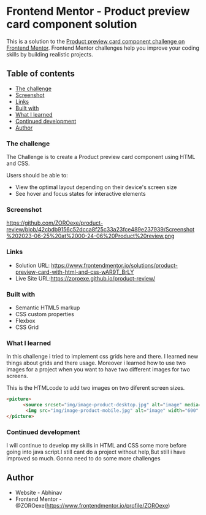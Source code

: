 # Frontend Mentor - Product preview card component solution

This is a solution to the [Product preview card component challenge on Frontend Mentor](https://www.frontendmentor.io/challenges/product-preview-card-component-GO7UmttRfa). Frontend Mentor challenges help you improve your coding skills by building realistic projects. 

## Table of contents

  - [The challenge](#the-challenge)
  - [Screenshot](#screenshot)
  - [Links](#links)
  - [Built with](#built-with)
  - [What I learned](#what-i-learned)
  - [Continued development](#continued-development)
- [Author](#author)


### The challenge

The Challenge is to create a Product preview card component using HTML and CSS.

Users should be able to:

- View the optimal layout depending on their device's screen size
- See hover and focus states for interactive elements

### Screenshot

https://github.com/ZOROexe/product-review/blob/42cbdb9156c52dcca8f25c33a23fce489e237939/Screenshot%202023-06-25%20at%2000-24-06%20Product%20review.png

### Links

- Solution URL: https://www.frontendmentor.io/solutions/product-preview-card-with-html-and-css-wAR9T_BrLY
- Live Site URL:https://zoroexe.github.io/product-review/

### Built with

- Semantic HTML5 markup
- CSS custom properties
- Flexbox
- CSS Grid

### What I learned

In this challenge i tried to implement css grids here and there. I learned new things about grids and there usage. Moreover i learned how to use two images for a project when you want to have two different images for two screens.

This is the  HTMLcode to add two images on two diferent screen sizes.

```html
<picture>
      <source srcset="img/image-product-desktop.jpg" alt="image" media="(min-width:600px)">
       <img src="img/image-product-mobile.jpg" alt="image" width="600" height="900">
</picture>
```

### Continued development

I will continue to develop my skills in HTML and CSS some more before going into java script.I still cant do a project without help,But still i have improved so much. Gonna need to do some more challenges 


## Author

- Website - Abhinav
- Frontend Mentor - @ZOROexe(https://www.frontendmentor.io/profile/ZOROexe)

